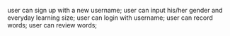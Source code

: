 user can sign up with a new username;
user can input his/her gender and everyday learning size;
user can login with username;
user can record words;
user can review words;